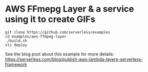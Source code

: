 <!--
title: .'AWS FFmepg Layer'
description: 'AWS FFmepg Layer & a service using it to create GIFs'
framework: v1
platform: AWS
language: nodeJS
priority: 10
authorLink: 'https://github.com/tdhopper'
authorName: 'Timothy Hopper'
authorAvatar: 'https://avatars0.githubusercontent.com/u/611122?v=4&s=140'
-->

# AWS FFmepg Layer & a service using it to create GIFs
```
git clone https://github.com/serverless/examples
cd examples/aws-ffmpeg-layer
./build.sh
sls deploy
```

See the blog post about this example for more details:
https://serverless.com/blog/publish-aws-lambda-layers-serverless-framework
